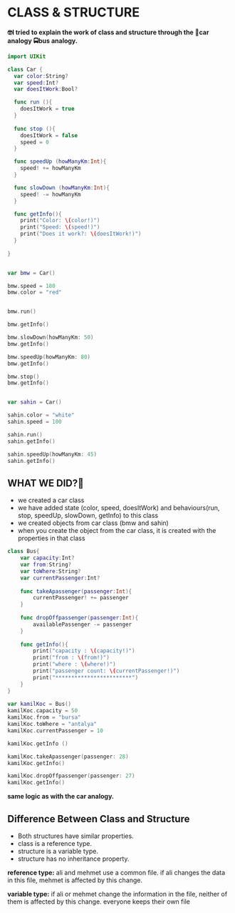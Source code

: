 # CLASS & STRUCTURE

**🤓I tried to explain the work of class and structure through the 🚗car analogy 🚍bus analogy.**

```swift
import UIKit

class Car {             
  var color:String?    
  var speed:Int?
  var doesItWork:Bool?

  func run (){
    doesItWork = true
  }
  
  func stop (){
    doesItWork = false 
    speed = 0
  }

  func speedUp (howManyKm:Int){
    speed! += howManyKm
  }

  func slowDown (howManyKm:Int){
    speed! -= howManyKm
  }

  func getInfo(){
    print("Color: \(color!)")    
    print("Speed: \(speed!)")
    print("Does it work?: \(doesItWork!)")
  }
  
}


var bmw = Car()        

bmw.speed = 180
bmw.color = "red"


bmw.run()

bmw.getInfo()

bmw.slowDown(howManyKm: 50)
bmw.getInfo()

bmw.speedUp(howManyKm: 80)
bmw.getInfo()

bmw.stop()
bmw.getInfo()


var sahin = Car()

sahin.color = "white"
sahin.speed = 100

sahin.run()
sahin.getInfo()

sahin.speedUp(howManyKm: 45)
sahin.getInfo()
```
## WHAT WE DID?🤔
- we created a car class
- we have added state (color, speed, doesItWork) and behaviours(run, stop, speedUp, slowDown, getInfo) to this class 
- we created objects from car class (bmw and sahin)
- when you create the object from the car class, it is created with the properties in that class 



```swift
class Bus{
    var capacity:Int?
    var from:String?
    var toWhere:String?
    var currentPassenger:Int?
    
    func takeApassenger(passenger:Int){
        currentPassenger! += passenger
    }
    
    func dropOffpassenger(passenger:Int){
        availablePassenger -= passenger
    }
    
    func getInfo(){
        print("capacity : \(capacity!)")
        print("from : \(from!)")
        print("where : \(where!)")
        print("passenger count: \(currentPassenger!)")
        print("************************")
    }
}
 
var kamilKoc = Bus()
kamilKoc.capacity = 50
kamilKoc.from = "bursa"
kamilKoc.toWhere = "antalya"
kamilKoc.currentPassenger = 10

kamilKoc.getInfo ()

kamilKoc.takeApassenger(passenger: 28)
kamilKoc.getInfo()

kamilKoc.dropOffpassenger(passenger: 27)
kamilKoc.getInfo()
```
**same logic as with the car analogy.**

## Difference Between Class and Structure

- Both structures have similar properties.
- class is a reference type.
- structure is a variable type.
- structure has no inheritance property.

**reference type:** ali and mehmet use a common file. if ali changes the data in this file, mehmet is affected by this change.

**variable type:** if ali or mehmet change the information in the file, neither of them is affected by this change. everyone keeps their own file 


